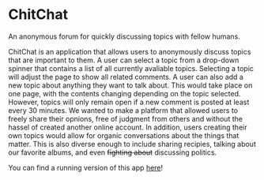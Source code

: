 # ChitChat
An anonymous forum for quickly discussing topics with fellow humans.

ChitChat is an application that allows users to anonymously discuss topics that are important to them. A user can select a topic from a drop-down spinner that contains a list of all currently avaliable topics. Selecting a topic will adjust the page to show all related comments. A user can also add a new topic about anything they want to talk about. This would take place on one page, with the contents changing depending on the topic selected. However, topics will only remain open if a new comment is posted at least every 30 minutes. We wanted to make a platform that allowed users to freely share their opnions, free of judgment from others and without the hassel of created another online account. In addition, users creating their own topics would allow for organic conversations about the things that matter. This is also diverse enough to include sharing recipies, talking about our favorite albums, and even ~~fighting about~~ discussing politics. 

You can find a running version of this app [here](https://chit--chat.herokuapp.com/)!